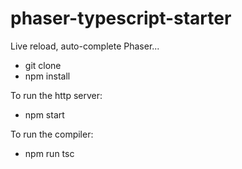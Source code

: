 # phaser-typescript-starter

Live reload, auto-complete Phaser...

* git clone
* npm install

To run the http server:
* npm start

To run the compiler:
* npm run tsc

